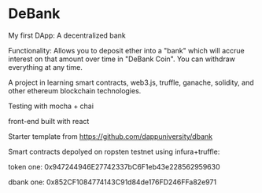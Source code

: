 # DeBank

My first DApp: A decentralized bank

Functionality: Allows you to deposit ether into a "bank" which will accrue interest on that amount over time in "DeBank Coin". You can withdraw everything at any time.

A project in learning smart contracts, web3.js, truffle, ganache, solidity, and other ethereum blockchain technologies.

Testing with mocha + chai

front-end built with react

Starter template from https://github.com/dappuniversity/dbank

Smart contracts depolyed on ropsten testnet using infura+truffle:

token one: 0x947244946E27742337bC6F1eb43e228562959630

dbank one: 0x852CF1084774143C91d84de176FD246FFa82e971
